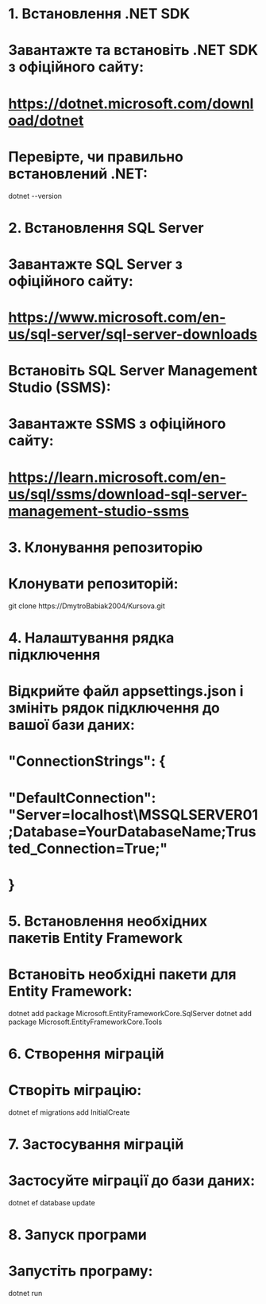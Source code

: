 # 1. Встановлення .NET SDK
# Завантажте та встановіть .NET SDK з офіційного сайту:
# https://dotnet.microsoft.com/download/dotnet

# Перевірте, чи правильно встановлений .NET:
dotnet --version

# 2. Встановлення SQL Server
# Завантажте SQL Server з офіційного сайту:
# https://www.microsoft.com/en-us/sql-server/sql-server-downloads

# Встановіть SQL Server Management Studio (SSMS):
# Завантажте SSMS з офіційного сайту:
# https://learn.microsoft.com/en-us/sql/ssms/download-sql-server-management-studio-ssms

# 3. Клонування репозиторію
# Клонувати репозиторій:
git clone https://DmytroBabiak2004/Kursova.git

# 4. Налаштування рядка підключення
# Відкрийте файл appsettings.json і змініть рядок підключення до вашої бази даних:
# "ConnectionStrings": {
#   "DefaultConnection": "Server=localhost\\MSSQLSERVER01;Database=YourDatabaseName;Trusted_Connection=True;"
# }

# 5. Встановлення необхідних пакетів Entity Framework
# Встановіть необхідні пакети для Entity Framework:
dotnet add package Microsoft.EntityFrameworkCore.SqlServer
dotnet add package Microsoft.EntityFrameworkCore.Tools

# 6. Створення міграцій
# Створіть міграцію:
dotnet ef migrations add InitialCreate

# 7. Застосування міграцій
# Застосуйте міграції до бази даних:
dotnet ef database update

# 8. Запуск програми
# Запустіть програму:
dotnet run
